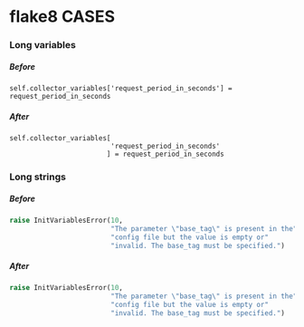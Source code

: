 # flake8 CASES

### Long variables

##### Before
```
self.collector_variables['request_period_in_seconds'] = request_period_in_seconds
```
##### After
```
self.collector_variables[
                         'request_period_in_seconds'
                        ] = request_period_in_seconds
```

### Long strings

##### Before
```python
raise InitVariablesError(10,
                         "The parameter \"base_tag\" is present in the"
                         "config file but the value is empty or"
                         "invalid. The base_tag must be specified.")
```
##### After
```python
raise InitVariablesError(10,
						 "The parameter \"base_tag\" is present in the"
                         "config file but the value is empty or"
                         "invalid. The base_tag must be specified.")
```

